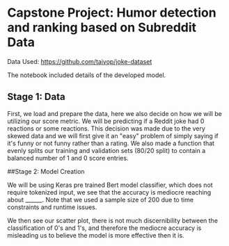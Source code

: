 # Capstone Project: Humor detection and ranking based on  Subreddit Data

Data Used: https://github.com/taivop/joke-dataset

The notebook included details of the developed model.

## Stage 1: Data 
First, we load and prepare the data, here we also decide on how we will be utilizing our score metric. We will be predicting if a Reddit joke had 0 reactions or some reactions. 
This decision was made due to the very skewed data and we will first give it an "easy" problem of simply saying if it's funny or not funny rather than a rating.
We also made a function that evenly splits our training and validation sets (80/20 split) to contain a balanced number of 1 and 0 score entries.

##Stage 2: Model Creation

We will be using Keras pre trained Bert model classifier, which does not require tokenized input, we see that the accuracy is mediocre reaching about ______. Note that we used a sample size of 200 due to time constraints and runtime issues.

We then see our scatter plot, there is not much discernibility between the classification of 0's and 1's, and therefore the mediocre accuracy is misleading us to believe the model is more effective then it is.
